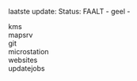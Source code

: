 laatste update: 
Status: FAALT - geel - 
<div class="service R">kms</div><div class="service R">mapsrv</div><div class="service R">git</div><div class="service R">microstation</div><div class="service R">websites</div><div class="service Y">updatejobs</div>